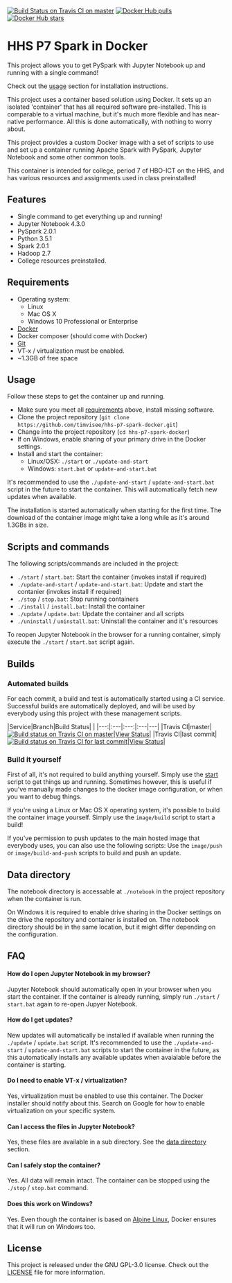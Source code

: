 [![Build Status on Travis CI on master](https://travis-ci.org/timvisee/hhs-p7-spark-docker.svg?branch=master)](#automated-builds)
[![Docker Hub pulls](https://img.shields.io/docker/pulls/timvisee/hhs-p7-spark-docker.svg)](https://hub.docker.com/r/timvisee/hhs-p7-spark-docker/)
[![Docker Hub stars](https://img.shields.io/docker/stars/timvisee/hhs-p7-spark-docker.svg)](https://hub.docker.com/r/timvisee/hhs-p7-spark-docker/)

# HHS P7 Spark in Docker
This project allows you to get PySpark with Jupyter Notebook up and running
with a single command!

Check out the [usage](#usage) section for installation instructions.

This project uses a container based solution using Docker. It sets up an
isolated 'container' that has all required software pre-installed. This
is comparable to a virtual machine, but it's much more flexible and has
near-native performance. All this is done automatically, with nothing to
worry about.

This project provides a custom Docker image with a set of scripts to use and
set up a container running Apache Spark with PySpark, Jupyter Notebook and some
other common tools.

This container is intended for college, period 7 of HBO-ICT on the HHS,
and has various resources and assignments used in class preinstalled!

## Features
* Single command to get everything up and running!
* Jupyter Notebook 4.3.0
* PySpark 2.0.1
* Python 3.5.1
* Spark 2.0.1
* Hadoop 2.7
* College resources preinstalled.

## Requirements
* Operating system:
    * Linux
    * Mac OS X
    * Windows 10 Professional or Enterprise
* [Docker](https://www.docker.com/)
* Docker composer (should come with Docker)
* [Git](https://git-scm.com/)
* VT-x / virtualization must be enabled.
* ~1.3GB of free space

## Usage
Follow these steps to get the container up and running.
* Make sure you meet all [requirements](#requirements) above,
  install missing software.
* Clone the project repository
  (`git clone https://github.com/timvisee/hhs-p7-spark-docker.git`)
* Change into the project repository
  (`cd hhs-p7-spark-docker`)
* If on Windows, enable sharing of your primary drive in the Docker settings.
* Install and start the container:
    * Linux/OSX: `./start` or `./update-and-start`
    * Windows: `start.bat` or `update-and-start.bat`

It's recommended to use the `./update-and-start` / `update-and-start.bat`
script in the future to start the container. This will automatically fetch
new updates when available.

The installation is started automatically when starting for the first time.
The download of the container image might take a long while as it's around
1.3GBs in size.

## Scripts and commands
The following scripts/commands are included in the project:
* `./start` / `start.bat`:
  Start the container (invokes install if required)
* `./update-and-start` / `update-and-start.bat`:
  Update and start the contanier (invokes install if required)
* `./stop` / `stop.bat`:
  Stop running containers
* `./install` / `install.bat`:
  Install the container
* `./update` / `update.bat`:
  Update the container and all scripts
* `./uninstall` / `uninstall.bat`:
  Uninstall the container and it's resources

To reopen Jupyter Notebook in the browser for a running container,
simply execute the `./start` / `start.bat` script again.

## Builds
### Automated builds
For each commit, a build and test is automatically started using a CI service.
Successful builds are automatically deployed, and will be used by everybody
using this project with these management scripts.

|Service|Branch|Build Status| |
|---:|:---|:---:|:---|---|
|Travis CI|master|[![Build status on Travis CI on master](https://travis-ci.org/timvisee/hhs-p7-spark-docker.svg?branch=master)](https://travis-ci.org/timvisee/hhs-p7-spark-docker)|[View Status](https://travis-ci.org/timvisee/hhs-p7-spark-docker)|
|Travis CI|last commit|[![Build status on Travis CI for last commit](https://travis-ci.org/timvisee/hhs-p7-spark-docker.svg)](https://travis-ci.org/timvisee/hhs-p7-spark-docker)|[View Status](https://travis-ci.org/timvisee/hhs-p7-spark-docker)|

### Build it yourself
First of all, it's not required to build anything yourself. Simply use the
[start](#usage) script to get things up and running.
Sometimes however, this is useful if you've manually made changes to the docker
image configuration, or when you want to debug things.

If you're using a Linux or Mac OS X operating system, it's possible to build
the container image yourself.
Simply use the `image/build` script to start a build!

If you've permission to push updates to the main hosted image that everybody
uses, you can also use the following scripts:
Use the `image/push` or `image/build-and-push` scripts to build and push an
update.

## Data directory
The notebook directory is accessable at `./notebook` in the project repository
when the container is run.

On Windows it is required to enable drive sharing in the Docker settings on the
drive the repository and container is installed on. The notebook directory
should be in the same location, but it might differ depending on the
configuration.

## FAQ
#### How do I open Jupyter Notebook in my browser?
Jupyter Notebook should automatically open in your browser when you start the
container.
If the container is already running, simply run `./start` / `start.bat` again
to re-open Jupyer Notebook.

#### How do I get updates?
New updates will automatically be installed if available when running the
`./update` / `update.bat` script. It's recommended to use the
`./update-and-start` / `update-and-start.bat` scripts to start the container
in the future, as this automatically installs any available updates when
avaialable before the container is starting.

#### Do I need to enable VT-x / virtualization?
Yes, virtualization must be enabled to use this container.
The Docker installer should notify about this.
Search on Google for how to enable virtualization on your specific system.

#### Can I access the files in Jupyter Notebook?
Yes, these files are available in a sub directory.
See the [data directory](#data-directory) section.

#### Can I safely stop the container?
Yes. All data will remain intact.
The container can be stopped using the `./stop` / `stop.bat` command.

#### Does this work on Windows?
Yes. Even though the container is based on
[Alpine Linux](https://alpinelinux.org/), Docker ensures that it will run on
Windows too.

## License
This project is released under the GNU GPL-3.0 license.
Check out the [LICENSE](LICENSE) file for more information.
